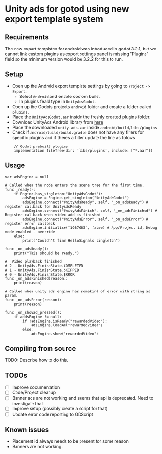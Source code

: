 # Unity ads for gotod using new export template system

## Requirements

The new export templates for android was introduced in godot 3.2.1, but we cannot link custom plugins as export settings panel is missing "Plugins" field so the minimum version would be 3.2.2 for this to run.

## Setup

- Open up the Android export template settings by going to `Project -> Export`. 
  - Select `Android` and enable costom build. 
  - In plugins feald type in `UnityAdsGodot`. 
- Open up the Godots projects `android` folder and create a folder called `plugins`. 
- Place the `UnityAdsGodot.aar` inside the freshly created plugins folder. 
- Download UnityAds Android library from [here](https://github.com/Unity-Technologies/unity-ads-android/releases)
- Place the downloaded `unity-ads.aar` inside `android/build/libs/plugins`
- Check if `android/build/build.gradle` does not have any filters for specific plugins and if theres a filter update the line as folows 

```
    // Godot prebuilt plugins
    implementation fileTree(dir: 'libs/plugins', include: ["*.aar"])
```

## Usage

```
var adsEngine = null

# Called when the node enters the scene tree for the first time.
func _ready():
	if Engine.has_singleton("UnityAdsGodot"):
		adsEngine = Engine.get_singleton("UnityAdsGodot")
		adsEngine.connect("UnityAdsReady", self, "_on_adsReady") # register callback for UnityAdsReady
		adsEngine.connect("UnityAdsFinish", self, "_on_adsFinished") # Register callback when video add is finished
        adsEngine.connect("UnityAdsError", self, "_on_adsError") # register error callback
		adsEngine.initialise("1687685", false) # App/Project id, Debug mode enabled - override
	else:
		print("Couldn't find HelloSignals singleton")

func _on_adsReady():
	print("This should be ready.")

#  Video playback finished
# 2 - UnityAds.FinishState.COMPLETED
# 1 - UnityAds.FinishState.SKIPPED
# 0 - UnityAds.FinishState.ERROR
func _on_adsFinished(reason):
	print(reason)

# Called when unity ads engine has somekind of error with string as param.
func _on_adsError(reason):
    print(reason)

func _on_showad_pressed():
	if addsEngine != null:
		if !adsEngine.isReady("rewardedVideo"):
			adsEngine.loadAd("rewardedVideo")
		else:
			adsEngine.show("rewardedVideo")
```

## Compiling from source

TODO: Describe how to do this.

## TODOs

- [ ] Improve documentation
- [ ] Code/Project cleanup
- [ ] Banner ads are not working and seems that api is deprecated. Need to investigate that
- [ ] Improve setup (possibly create a script for that)
- [ ] Update error code reporting to GDScript

## Known issues

- Placement id always needs to be present for some reason
- Banners are not working.